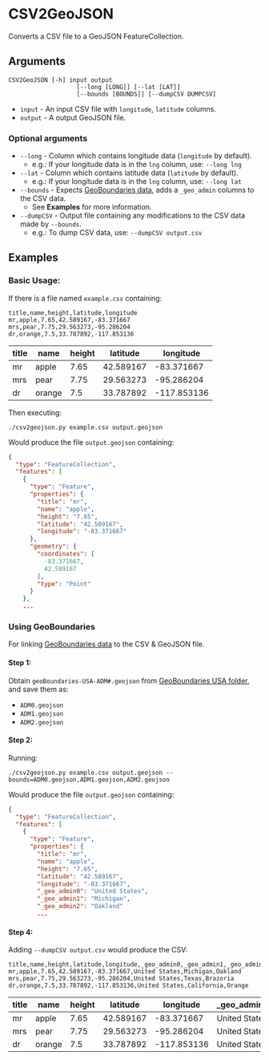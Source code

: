 # CSV2GeoJSON

Converts a CSV file to a GeoJSON FeatureCollection.

## Arguments

```
CSV2GeoJSON [-h] input output
                   [--long [LONG]] [--lat [LAT]]
                   [--bounds [BOUNDS]] [--dumpCSV DUMPCSV]
```

* `input` - An input CSV file with `longitude`, `latitude` columns.
* `output` - A output GeoJSON file.

### Optional arguments

* `--long` - Column which contains longitude data (`longitude` by default).
   *  e.g.: If your longitude data is in the `lng` column, use: `--long lng`
* `--lat` - Column which contains latitude data (`latitude` by default).
   *  e.g.: If your longitude data is in the `lng` column, use: `--long lat`
* `--bounds` - Expects [GeoBoundaries data](https://github.com/wmgeolab/geoBoundaries), adds a `_geo_admin` columns to the CSV data. 
   * See **Examples** for more information.
* `--dumpCSV` - Output file containing any modifications to the CSV data made by `--bounds`.
   *  e.g.: To dump CSV data, use: `--dumpCSV output.csv`


## Examples

### Basic Usage:  

If there is a file named `example.csv` containing:
```
title,name,height,latitude,longitude
mr,apple,7.65,42.589167,-83.371667
mrs,pear,7.75,29.563273,-95.286204
dr,orange,7.5,33.787892,-117.853136
```

|title|name|height|latitude|longitude|
|-|-|-|-|-|
|mr|apple|7.65|42.589167|-83.371667|
|mrs|pear|7.75|29.563273|-95.286204|
|dr|orange|7.5|33.787892|-117.853136|

Then executing:

```
./csv2geojson.py example.csv output.geojson
```

Would produce the file `output.geojson` containing:
```json
{
  "type": "FeatureCollection",
  "features": [
    {
      "type": "Feature",
      "properties": {
        "title": "mr",
        "name": "apple",
        "height": "7.65",
        "latitude": "42.589167",
        "longitude": "-83.371667"
      },
      "geometry": {
        "coordinates": [
          -83.371667,
          42.589167
        ],
        "type": "Point"
      }
    },
    ...
```

### Using GeoBoundaries

For linking [GeoBoundaries data](https://github.com/wmgeolab/geoBoundaries) to the CSV & GeoJSON file.

#### Step 1:
Obtain `geoBoundaries-USA-ADM#.geojson` from [GeoBoundaries USA folder](`https://github.com/wmgeolab/geoBoundaries/tree/main/releaseData/gbOpen`), and save them as:
* `ADM0.geojson`
* `ADM1.geojson`
* `ADM2.geojson`

#### Step 2:

Running:
```
./csv2geojson.py example.csv output.geojson --bounds=ADM0.geojson,ADM1.geojson,ADM2.geojson
```

Would produce the file `output.geojson` containing:
```json
{
  "type": "FeatureCollection",
  "features": [
    {
      "type": "Feature",
      "properties": {
        "title": "mr",
        "name": "apple",
        "height": "7.65",
        "latitude": "42.589167",
        "longitude": "-83.371667",
        "_geo_admin0": "United States",
        "_geo_admin1": "Michigan",
        "_geo_admin2": "Oakland"
        ...
```

#### Step 4:

Adding `--dumpCSV output.csv` would produce the CSV:

```
title,name,height,latitude,longitude,_geo_admin0,_geo_admin1,_geo_admin2
mr,apple,7.65,42.589167,-83.371667,United States,Michigan,Oakland
mrs,pear,7.75,29.563273,-95.286204,United States,Texas,Brazoria
dr,orange,7.5,33.787892,-117.853136,United States,California,Orange
```

|title|name|height|latitude|longitude|_geo_admin0|_geo_admin1|_geo_admin2|
|-|-|-|-|-|-|-|-|
|mr|apple|7.65|42.589167|-83.371667|United States|Michigan|Oakland|
|mrs|pear|7.75|29.563273|-95.286204|United States|Texas|Brazoria|
|dr|orange|7.5|33.787892|-117.853136|United States|California|Orange|
